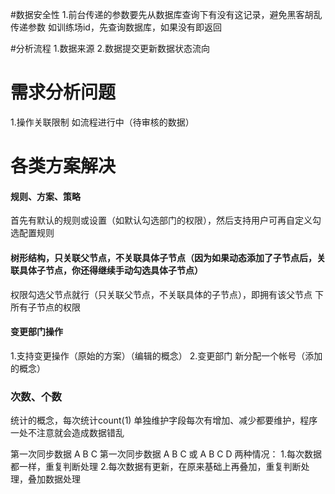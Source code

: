 #数据安全性
1.前台传递的参数要先从数据库查询下有没有这记录，避免黑客胡乱传递参数
  如训练场id，先查询数据库，如果没有即返回

#分析流程
1.数据来源
2.数据提交更新数据状态流向


# 需求分析问题
1.操作关联限制
  如流程进行中（待审核的数据）



# 各类方案解决

#### 规则、方案、策略
首先有默认的规则或设置（如默认勾选部门的权限），然后支持用户可再自定义勾选配置规则

#### 树形结构，只关联父节点，不关联具体子节点（因为如果动态添加了子节点后，关联具体子节点，你还得继续手动勾选具体子节点）
权限勾选父节点就行（只关联父节点，不关联具体的子节点），即拥有该父节点
下所有子节点的权限

#### 变更部门操作
1.支持变更操作（原始的方案）（编辑的概念）
2.变更部门 新分配一个帐号（添加的概念）

### 次数、个数
统计的概念，每次统计count(1)
单独维护字段每次有增加、减少都要维护，程序一处不注意就会造成数据错乱


第一次同步数据 A B C
第一次同步数据 A B C 或 A B C D
两种情况：
1.每次数据都一样，重复判断处理
2.每次数据有更新，在原来基础上再叠加，重复判断处理，叠加数据处理